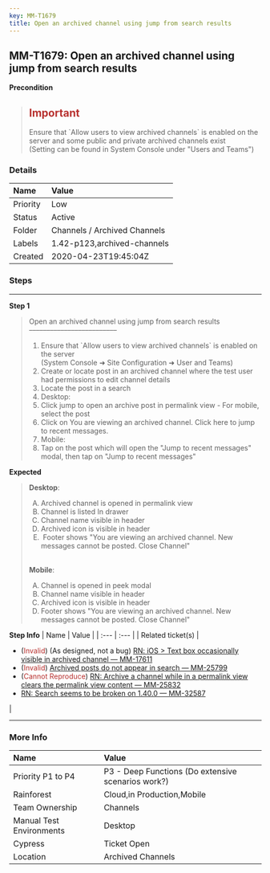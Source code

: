 ```yaml
---
key: MM-T1679
title: Open an archived channel using jump from search results
---
```


## MM-T1679: Open an archived channel using jump from search results

**Precondition**

> <article><h1><span style="color: rgb(184, 49, 47);">Important</span></h1>Ensure that `Allow users to view archived channels` is enabled on the server and some public and private archived channels exist<br>(Setting can be found in System Console under "Users and Teams")</article>

### Details

| Name     | Value                        |
| :------- | :--------------------------- |
| Priority | Low                          |
| Status   | Active                       |
| Folder   | Channels / Archived Channels |
| Labels   | 1.42-p123,archived-channels  |
| Created  | 2020-04-23T19:45:04Z         |

### Steps

<hr/>

**Step 1**

> <article>Open an archived channel using jump from search results<br />–––––––––––––––––––––––––<ol><li>Ensure that `Allow users to view archived channels` is enabled on the server<br />(System Console ➜ Site Configuration ➜ User and Teams)</li><li>Create or locate post in an archived channel where the test user had permissions to edit channel details</li><li>Locate the post in a search</li><li>Desktop:</li><li>Click jump to open an archive post in permalink view - For mobile, select the post</li><li>Click on You are viewing an archived channel. Click here to jump to recent messages.</li><li>Mobile:</li><li>Tap on the post which will open the "Jump to recent messages" modal, then tap on "Jump to recent messages"</li></ol></article>

**Expected**

> <article><strong>Desktop</strong>:<ol style="list-style-type:upper-alpha"><li>Archived channel is opened in permalink view</li><li>Channel is listed In drawer</li><li>Channel name visible in header</li><li>Archived icon is visible in header</li><li> Footer shows "You are viewing an archived channel. New messages cannot be posted. Close Channel"</li></ol><br /><strong>Mobile</strong>:<ol style="list-style-type:upper-alpha"><li>Channel is opened in peek modal</li><li>Channel name visible in header</li><li>Archived icon is visible in header</li><li>Footer shows "You are viewing an archived channel. New messages cannot be posted. Close Channel"</li></ol></article>

**Step Info**
| Name | Value |
| :--- | :--- |
| Related ticket(s) | <ul><li>(<span style="color:rgb(184, 49, 47)">Invalid</span>) (As designed, not a bug) <a href="https://mattermost.atlassian.net/browse/MM-17611">RN: iOS &gt; Text box occasionally visible in archived channel — MM-17611</a></li><li>(<span style="color:rgb(184, 49, 47)">Invalid</span>) <a href="https://mattermost.atlassian.net/browse/MM-25799">Archived posts do not appear in search — MM-25799</a></li><li>(<span style="color:rgb(184, 49, 47)">Cannot Reproduce</span>) <a href="https://mattermost.atlassian.net/browse/MM-25832">RN: Archive a channel while in a permalink view clears the permalink view content — MM-25832</a></li><li><a href="https://mattermost.atlassian.net/browse/MM-32587">RN: Search seems to be broken on 1.40.0 — MM-32587</a></li></ul> |

<hr/>

### More Info

| Name                     | Value                                              |
| :----------------------- | :------------------------------------------------- |
| Priority P1 to P4        | P3 - Deep Functions (Do extensive scenarios work?) |
| Rainforest               | Cloud,in Production,Mobile                         |
| Team Ownership           | Channels                                           |
| Manual Test Environments | Desktop                                            |
| Cypress                  | Ticket Open                                        |
| Location                 | Archived Channels                                  |
